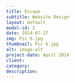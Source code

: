 ```yaml
---
title: Escape
subtitle: Website Design
layout: default
modal-id: 2
date: 2014-07-17
img: Pic 6.jpg
thumbnail: Pic 6.jpg
alt: image-alt
project-date: April 2014
client: 
category: 
description: 
---
```

